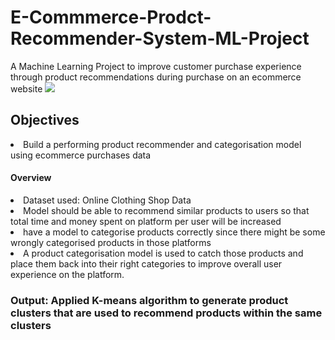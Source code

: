 # E-Commmerce-Prodct-Recommender-System-ML-Project
A Machine Learning Project to improve customer purchase experience through product recommendations during purchase on an ecommerce website
<img src="https://user-images.githubusercontent.com/20658442/178013467-10e263c8-5f97-4a2a-b36a-28ff0b524bee.png"></img>
<h2>Objectives</h2>
<li>Build a performing product recommender and categorisation model using ecommerce purchases data</li>
<h4>Overview</h5>
<li> Dataset used: Online Clothing Shop Data</li>
<li>Model should be able to recommend similar products to users so that total time and money spent on platform per user will be increased </li>
<li>have a model to categorise products correctly since there might be some wrongly categorised products in those platforms</li>
<li>A product categorisation model is used to catch those products and place them back into their right categories to improve overall user experience on the platform.</li>
<h3> Output: Applied K-means algorithm to generate product clusters that are used to recommend products within the same clusters</h3>
